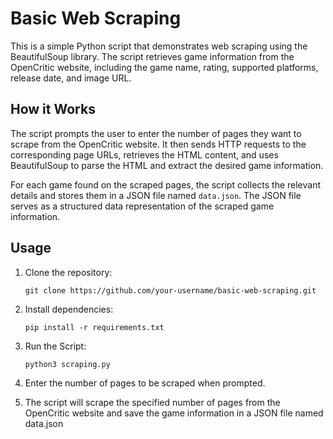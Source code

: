# Basic Web Scraping

This is a simple Python script that demonstrates web scraping using the BeautifulSoup library. The script retrieves game information from the OpenCritic website, including the game name, rating, supported platforms, release date, and image URL.

## How it Works

The script prompts the user to enter the number of pages they want to scrape from the OpenCritic website. It then sends HTTP requests to the corresponding page URLs, retrieves the HTML content, and uses BeautifulSoup to parse the HTML and extract the desired game information.

For each game found on the scraped pages, the script collects the relevant details and stores them in a JSON file named `data.json`. The JSON file serves as a structured data representation of the scraped game information.

## Usage

1. Clone the repository:

   ```shell
   git clone https://github.com/your-username/basic-web-scraping.git
   
2. Install dependencies:

   ```shell pip install -r requirements.txt
   pip install -r requirements.txt
   
3. Run the Script:

   ```shell
   python3 scraping.py
   
4. Enter the number of pages to be scraped when prompted.

5. The script will scrape the specified number of pages from the OpenCritic website and save the game information in a JSON file named data.json


